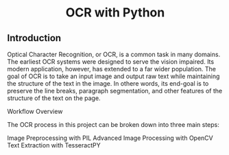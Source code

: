 # <center>OCR with Python</center>

## Introduction
Optical Character Recognition, or OCR, is a common task in many domains. The earliest OCR systems were designed to serve the vision impaired. Its modern application, however, has extended to a far wider population. The goal of OCR is to take an input image and output raw text while maintaining the structure of the text in the image. In othere words, its end-goal is to preserve the line breaks, paragraph segmentation, and other features of the structure of the text on the page.

Workflow Overview

The OCR process in this project can be broken down into three main steps:

Image Preprocessing with PIL
Advanced Image Processing with OpenCV
Text Extraction with TesseractPY
